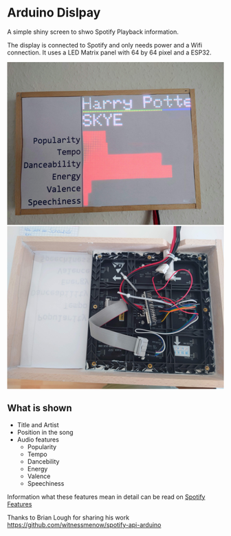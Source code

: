 # Arduino Dislpay

A simple shiny screen to shwo Spotify Playback information. 

The display is connected to Spotify and only needs power and a Wifi connection. It uses a LED Matrix panel with 64 by 64 pixel and a ESP32.

![Front view](images/DSC_2295_2.JPG)
![Inside look](images/DSC_3242.JPG)


## What is shown
* Title and Artist
* Position in the song
* Audio features
  * Popularity
  * Tempo
  * Dancebility
  * Energy
  * Valence
  * Speechiness

Information what these features mean in detail can be read on [Spotify Features](https://developer.spotify.com/discover/#audio-features-analysis "Spotify Features") 


Thanks to Brian Lough for sharing his work https://github.com/witnessmenow/spotify-api-arduino

